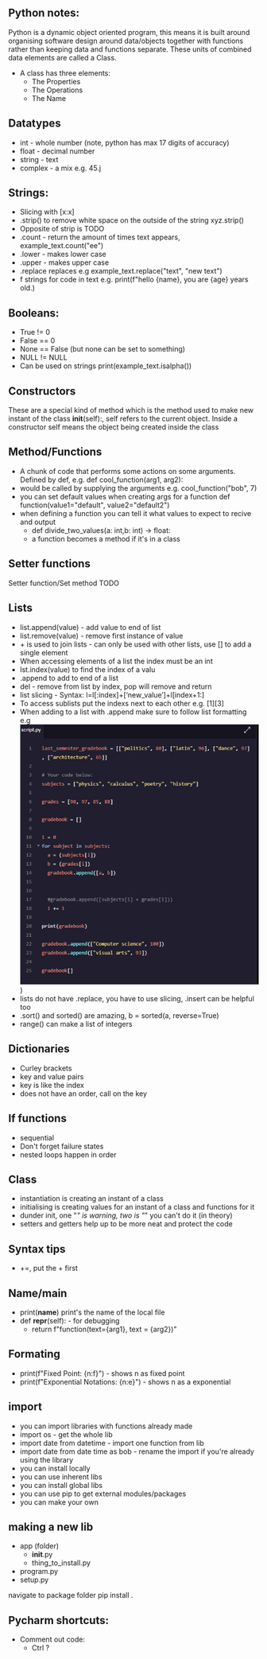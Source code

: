 ## Python notes:

Python is a dynamic object oriented program, this means it is built around organising software design around data/objects together with functions rather than keeping data and functions separate. These units of combined data elements are called a Class.

- A class has three elements:
  - The Properties 
  - The Operations
  - The Name

## Datatypes
- int - whole number (note, python has max 17 digits of accuracy)
- float - decimal number
- string - text
- complex - a mix e.g. 45.j

## Strings:
- Slicing with [x:x]
- .strip() to remove white space on the outside of the string xyz.strip()
- Opposite of strip is TODO
- .count - return the amount of times text appears, example_text.count("ee")
- .lower - makes lower case 
- .upper - makes upper case 
- .replace replaces e.g example_text.replace("text", "new text")
- f strings for code in text e.g. print(f"hello {name}, you are {age} years old.)

## Booleans:
 - True != 0
 - False == 0
 - None == False (but none can be set to something)
 - NULL != NULL 
 - Can be used on strings print(example_text.isalpha())

## Constructors
These are a special kind of method which is the method used to make new instant of the class __init__(self):, self refers to the current object. Inside a constructor self means the object being created inside the class

## Method/Functions
- A chunk of code that performs some actions on some arguments. Defined by def, e.g. def cool_function(arg1, arg2):
- would be called by supplying the arguments e.g. cool_function("bob", 7)
- you can set default values when creating args for a function def function(value1="default", value2="default2")
- when defining a function you can tell it what values to expect to recive and output
  - def divide_two_values(a: int,b: int) -> float:
  - a function becomes a method if it's in a class


## Setter functions
Setter function/Set method
    TODO


## Lists
- list.append(value) - add value to end of list
- list.remove(value) - remove first instance of value
- \+ is used to join lists - can only be used with other lists, use [] to add a single element 
- When accessing elements of a list the index must be an int 
- lst.index(value) to find the index of a valu 
- .append to add to end of a list 
- del - remove from list by index, pop will remove and return 
- list slicing - Syntax: l=l[:index]+[‘new_value’]+l[index+1:]
- To access sublists put the indexs next to each other e.g. [1][3]
- When adding to a list with .append make sure to follow list formatting e.g
![image of adding to list](Docs/resources/list_adding_to.png))
- lists do not have .replace, you have to use slicing, .insert can be helpful too
- .sort() and sorted() are amazing, b = sorted(a, reverse=True)
- range() can make a list of integers


## Dictionaries
- Curley brackets
- key and value pairs
- key is like the index
- does not have an order, call on the key

## If functions
- sequential
- Don't forget failure states
- nested loops happen in order


## Class
- instantiation is creating an instant of a class
- initialising is creating values for an instant of a class and functions for it
- dunder init, one "_" is warning, two is "_" you can't do it (in theory)
- setters and getters help up to be more neat and protect the code


## Syntax tips
- +=, put the + first

## Name/main
- print(__name__) print's the name of the local file
- def __repr__(self): - for debugging
  - return f"function(text={arg1}, text = {arg2})"

## Formating

- print(f"Fixed Point: {n:f}") - shows n as fixed point
- print(f"Exponential Notations: {n:e}") - shows n as a exponential

## import
- you can import libraries with functions already made
- import os - get the whole lib
- import date from datetime - import one function from lib
- import date from date time as bob - rename the import if you're already using the library
- you can install locally
- you can use inherent libs
- you can install global libs
- you can use pip to get external modules/packages
- you can make your own

## making a new lib
- app (folder)
  - __init__.py
  - thing_to_install.py
- program.py
- setup.py

navigate to package folder
pip install .

## Pycharm shortcuts:
- Comment out code:
  - Ctrl ?